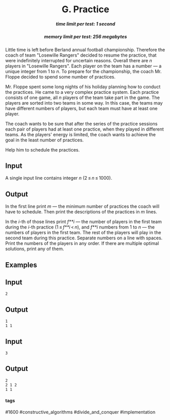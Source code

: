<h1 style='text-align: center;'> G. Practice</h1>

<h5 style='text-align: center;'>time limit per test: 1 second</h5>
<h5 style='text-align: center;'>memory limit per test: 256 megabytes</h5>

Little time is left before Berland annual football championship. Therefore the coach of team "Losewille Rangers" decided to resume the practice, that were indefinitely interrupted for uncertain reasons. Overall there are *n* players in "Losewille Rangers". Each player on the team has a number — a unique integer from 1 to *n*. To prepare for the championship, the coach Mr. Floppe decided to spend some number of practices.

Mr. Floppe spent some long nights of his holiday planning how to conduct the practices. He came to a very complex practice system. Each practice consists of one game, all *n* players of the team take part in the game. The players are sorted into two teams in some way. In this case, the teams may have different numbers of players, but each team must have at least one player.

The coach wants to be sure that after the series of the practice sessions each pair of players had at least one practice, when they played in different teams. As the players' energy is limited, the coach wants to achieve the goal in the least number of practices.

Help him to schedule the practices.

## Input

A single input line contains integer *n* (2 ≤ *n* ≤ 1000).

## Output

In the first line print *m* — the minimum number of practices the coach will have to schedule. Then print the descriptions of the practices in *m* lines.

In the *i*-th of those lines print *f**i* — the number of players in the first team during the *i*-th practice (1 ≤ *f**i* < *n*), and *f**i* numbers from 1 to *n* — the numbers of players in the first team. The rest of the players will play in the second team during this practice. Separate numbers on a line with spaces. Print the numbers of the players in any order. If there are multiple optimal solutions, print any of them.

## Examples

## Input


```
2  

```
## Output


```
1  
1 1  

```
## Input


```
3  

```
## Output


```
2  
2 1 2  
1 1  

```


#### tags 

#1600 #constructive_algorithms #divide_and_conquer #implementation 